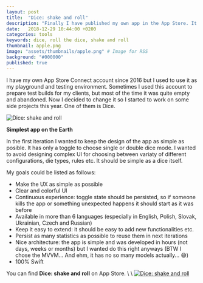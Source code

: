 ```yaml
---
layout: post
title:  "Dice: shake and roll"
description: "Finally I have published my own app in the App Store. It's a very simple app to simulate a die."
date:   2018-12-29 10:44:00 +0200
categories: tools
keywords: dice, roll the dice, shake and roll
thumbnail: apple.png
image: "assets/thumbnails/apple.png" # Image for RSS
background: "#000000"
published: true
---
```


I have my own App Store Connect account since 2016 but I used to use it as my playground and testing environment. Sometimes I used this account to prepare test builds for my clients, but most of the time it was quite empty and abandoned. Now I decided to change it so I started to work on some side projects this year. One of them is Dice.

![Dice: shake and roll]({{site.url}}/assets/2018-12-29/dice.png)

**Simplest app on the Earth**

In the first iteration I wanted to keep the design of the app as simple as posible. It has only a toggle to choose single or double dice mode. I wanted to avoid designing complex UI for choosing between variaty of different configurations, die types, rules etc. It should be simple as a dice itself.

My goals could be listed as follows:
- Make the UX as simple as possible
- Clear and colorful UI
- Continuous experience: toggle state should be persisted, so if someone kills the app or something unexpected happens it should start as it was before
- Available in more than 6 languages (especially in English, Polish, Slovak, Ukrainian, Czech and Russian)
- Keep it easy to extend: it should be easy to add new functionalities etc.
- Persist as many statistics as possible to reuse them in next iterations
- Nice architecture: the app is simple and was developed in hours (not days, weeks or months) but I wanted do this right anyways (BTW I chose the MVVM... And ehm, it has no so many models actually... 😅)
- 100% Swift

You can find **Dice: shake and roll** on App Store.
\\
\\
[![Dice: shake and roll]({{site.url}}/assets/appstore-badge.png)](https://itunes.apple.com/us/app/dice-shake-and-roll/id1447906909?ls=1&mt=8)